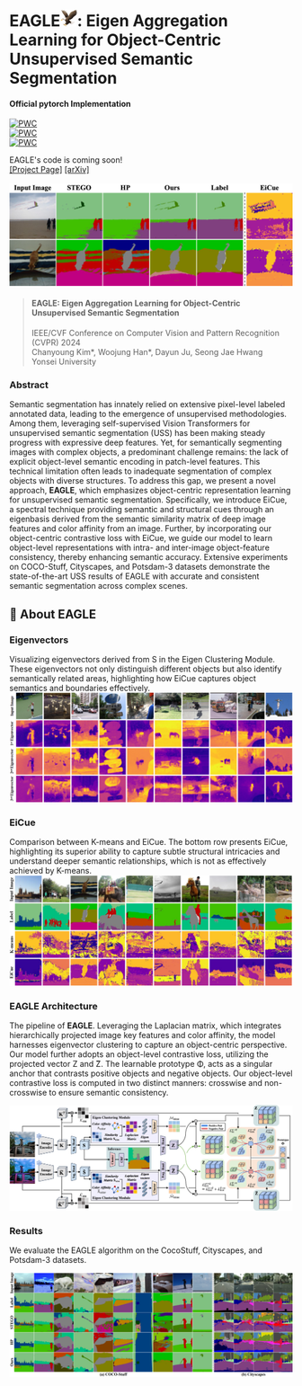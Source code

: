 # EAGLE<img src="img/eagle.png" width="30" height="30">: Eigen Aggregation Learning for Object-Centric Unsupervised Semantic Segmentation
#### Official pytorch Implementation
[![PWC](https://img.shields.io/endpoint.svg?url=https://paperswithcode.com/badge/eagle-eigen-aggregation-learning-for-object/unsupervised-semantic-segmentation-on-coco-7)](https://paperswithcode.com/sota/unsupervised-semantic-segmentation-on-coco-7?p=eagle-eigen-aggregation-learning-for-object)  
[![PWC](https://img.shields.io/endpoint.svg?url=https://paperswithcode.com/badge/eagle-eigen-aggregation-learning-for-object/unsupervised-semantic-segmentation-on)](https://paperswithcode.com/sota/unsupervised-semantic-segmentation-on?p=eagle-eigen-aggregation-learning-for-object)  
[![PWC](https://img.shields.io/endpoint.svg?url=https://paperswithcode.com/badge/eagle-eigen-aggregation-learning-for-object/unsupervised-semantic-segmentation-on-potsdam-1)](https://paperswithcode.com/sota/unsupervised-semantic-segmentation-on-potsdam-1?p=eagle-eigen-aggregation-learning-for-object)  

EAGLE's code is coming soon!  
[[Project Page]](https://micv-yonsei.github.io/eagle2024/) [[arXiv]](https://arxiv.org/abs/2403.01482)  
<br>
![1_imageb](./img/cover.png)
> #### **EAGLE: Eigen Aggregation Learning for Object-Centric Unsupervised Semantic Segmentation**<be>  
>IEEE/CVF Conference on Computer Vision and Pattern Recognition (CVPR) 2024  
>Chanyoung Kim*, Woojung Han*, Dayun Ju, Seong Jae Hwang  
>Yonsei University
### Abstract
Semantic segmentation has innately relied on extensive pixel-level labeled annotated data, leading to the emergence of unsupervised methodologies. Among them, leveraging self-supervised Vision Transformers for unsupervised semantic segmentation (USS) has been making steady progress with expressive deep features. Yet, for semantically segmenting images with complex objects, a predominant challenge remains: the lack of explicit object-level semantic encoding in patch-level features. This technical limitation often leads to inadequate segmentation of complex objects with diverse structures. To address this gap, we present a novel approach, **EAGLE**, which emphasizes object-centric representation learning for unsupervised semantic segmentation. Specifically, we introduce EiCue, a spectral technique providing semantic and structural cues through an eigenbasis derived from the semantic similarity matrix of deep image features and color affinity from an image. Further, by incorporating our object-centric contrastive loss with EiCue, we guide our model to learn object-level representations with intra- and inter-image object-feature consistency, thereby enhancing semantic accuracy. Extensive experiments on COCO-Stuff, Cityscapes, and Potsdam-3 datasets demonstrate the state-of-the-art USS results of EAGLE with accurate and consistent semantic segmentation across complex scenes.



## :eagle: About EAGLE

### Eigenvectors
Visualizing eigenvectors derived from S in the Eigen Clustering Module. These eigenvectors not only distinguish different objects but also identify semantically related areas, highlighting how EiCue captures object semantics and boundaries effectively.
![eigenvector](./img/eigenvector.png)

### EiCue
Comparison between K-means and EiCue. The bottom row presents EiCue, highlighting its superior ability to capture subtle structural intricacies and understand deeper semantic relationships, which is not as effectively achieved by K-means.
![EiCue](./img/eicue.png)

### EAGLE Architecture
The pipeline of **EAGLE**. Leveraging the Laplacian matrix, which integrates hierarchically projected image key features and color affinity, the model harnesses eigenvector clustering to capture an object-centric perspective. Our model further adopts an object-level contrastive loss, utilizing the projected vector Z and ̃Z. The learnable prototype Φ, acts as a singular anchor that contrasts positive objects and negative objects. Our object-level contrastive loss is computed in two distinct manners: crosswise and non-crosswise to ensure semantic consistency.

![image](./img/eagle_architecture.png)


### Results
We evaluate the EAGLE algorithm on the CocoStuff, Cityscapes, and Potsdam-3 datasets.

![main_results](./img/results.png)


